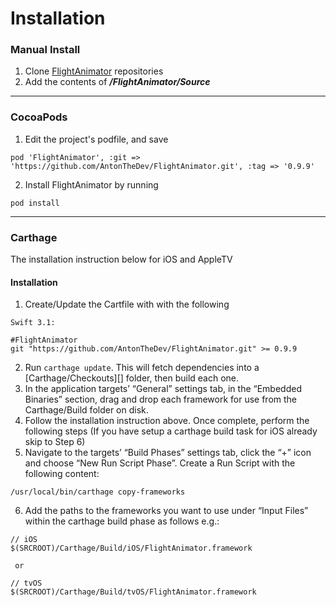 # Installation

### Manual Install

1. Clone [FlightAnimator](https://github.com/AntonTheDev/FlightAnimator.git) repositories
2. Add the contents of ***/FlightAnimator/Source***


****
### CocoaPods

1. Edit the project's podfile, and save

```
pod 'FlightAnimator', :git => 'https://github.com/AntonTheDev/FlightAnimator.git', :tag => '0.9.9'
```
2. Install FlightAnimator by running

```
pod install
```
****
### Carthage

The installation instruction below for iOS and AppleTV

#### Installation

1. Create/Update the Cartfile with with the following

```
Swift 3.1:

#FlightAnimator
git "https://github.com/AntonTheDev/FlightAnimator.git" >= 0.9.9
```
2. Run `carthage update`. This will fetch dependencies into a [Carthage/Checkouts][] folder, then build each one.
3. In the application targets’ “General” settings tab, in the “Embedded Binaries” section, drag and drop each framework for use from the Carthage/Build folder on disk.
4. Follow the installation instruction above. Once complete, perform the following steps
(If you have setup a carthage build task for iOS already skip to Step 6)
5. Navigate to the targets’ “Build Phases” settings tab, click the “+” icon and choose “New Run Script Phase”. Create a Run Script with the following content:

```
/usr/local/bin/carthage copy-frameworks
```

6. Add the paths to the frameworks you want to use under “Input Files” within the carthage build phase as follows e.g.:

```
// iOS
$(SRCROOT)/Carthage/Build/iOS/FlightAnimator.framework

 or

// tvOS
$(SRCROOT)/Carthage/Build/tvOS/FlightAnimator.framework
```
